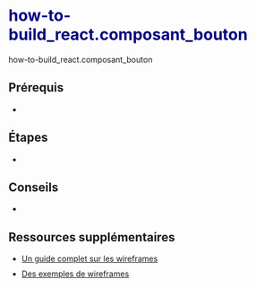 
  <style>
    h1 {
      color: navy;
    }
    li {
      margin-bottom: 10px;
    }
  </style>
  # how-to-build_react.composant_bouton

  how-to-build_react.composant_bouton

  ## Prérequis

  - 

  ## Étapes

  - 

  ## Conseils

  - 

  ## Ressources supplémentaires

  - [Un guide complet sur les wireframes](https://www.wireframing.fr/)
  - [Des exemples de wireframes](https://wireframe.fr/exemples/)
  